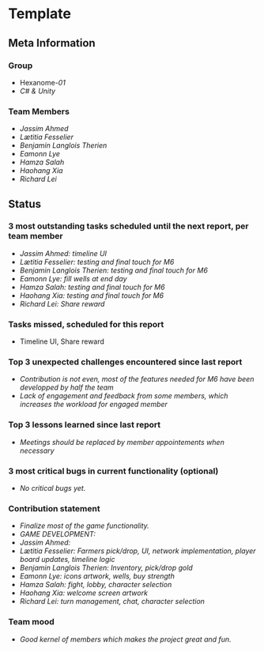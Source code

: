 # Template

## Meta Information

### Group

 * Hexanome-*01*
 * *C# & Unity*

### Team Members
 * *Jassim Ahmed*
 * *Lætitia Fesselier*
 * *Benjamin Langlois Therien*
 * *Eamonn Lye*
 * *Hamza Salah*
 * *Haohang Xia*
 * *Richard Lei*

## Status

### 3 most outstanding tasks scheduled until the next report, per team member
* *Jassim Ahmed: timeline UI*
* *Lætitia Fesselier: testing and final touch for M6*
* *Benjamin Langlois Therien: testing and final touch for M6*
* *Eamonn Lye: fill wells at end day*
* *Hamza Salah: testing and final touch for M6*
* *Haohang Xia: testing and final touch for M6*
* *Richard Lei: Share reward*

### Tasks missed, scheduled for this report
* Timeline UI, Share reward  

### Top 3 unexpected challenges encountered since last report
* *Contribution is not even, most of the features needed for M6 have been developped by half the team*
* *Lack of engagement and feedback from some members, which increases the workload for engaged member*

### Top 3 lessons learned since last report
* *Meetings should be replaced by member appointements when necessary*

### 3 most critical bugs in current functionality (optional)
* *No critical bugs yet.*

### Contribution statement

* *Finalize most of the game functionality.*
* *GAME DEVELOPMENT:*
* *Jassim Ahmed:*
* *Lætitia Fesselier: Farmers pick/drop, UI, network implementation, player board updates, timeline logic*
* *Benjamin Langlois Therien: Inventory, pick/drop gold*
* *Eamonn Lye: icons artwork, wells, buy strength*
* *Hamza Salah: fight, lobby, character selection*
* *Haohang Xia: welcome screen artwork*
* *Richard Lei: turn management, chat, character selection*

### Team mood
 * *Good kernel of members which makes the project great and fun.*

